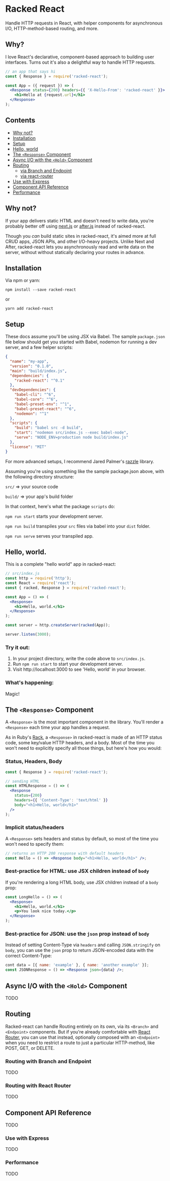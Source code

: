 # Racked React

Handle HTTP requests in React, with helper components for asynchronous I/O,
HTTP-method-based routing, and more.

## Why?

I love React's declarative, component-based approach to building user
interfaces. Turns out it's also a delightful way to handle HTTP requests.

```jsx
// an app that says hi
const { Response } = require('racked-react');

const App = ({ request }) => (
  <Response status={200} headers={{ 'X-Hello-From': 'racked-react' }}>
    <h1>Hello at {request.url}</h1>
  </Response>
);
```

## Contents

* [Why not?](#why-not)
* [Installation](#installation)
* [Setup](#setup)
* [Hello, world](#hello-world)
* [The `<Response>` Component](#the-response-component)
* [Async I/O with the `<Hold>` Component](#async-io-with-the-hold-component)
* [Routing](#routing)
  * [via Branch and Endpoint](routing-with-branch-and-endpoint)
  * [via react-router](#routing-with-react-router)
* [Use with Express](#use-with-express)
* [Component API Reference](#component-api-reference)
* [Performance](#performance)

## Why not?

If your app delivers static HTML and doesn't need to write data, you're probably
better off using [next.js][next] or [after.js][after] instead of racked-react.

Though you _can_ build static sites in racked-react, it's aimed more at full
CRUD apps, JSON APIs, and other I/O-heavy projects. Unlike Next and After,
racked-react lets you asynchronously read and write data on the server, without
without statically declaring your routes in advance.

## Installation

Via npm or yarn:

`npm install --save racked-react`

or

`yarn add racked-react`

## Setup

These docs assume you'll be using JSX via Babel. The sample `package.json` file
below should get you started with Babel, nodemon for running a dev server, and a
few helper scripts:

```json
{
  "name": "my-app",
  "version": "0.1.0",
  "main": "build/index.js",
  "dependencies": {
    "racked-react": "^0.1"
  },
  "devDependencies": {
    "babel-cli": "^6",
    "babel-core": "^6",
    "babel-preset-env": "^1",
    "babel-preset-react": "^6",
    "nodemon": "^1"
  },
  "scripts": {
    "build": "babel src -d build",
    "start": "nodemon src/index.js --exec babel-node",
    "serve": "NODE_ENV=production node build/index.js"
  },
  "license": "MIT"
}
```

For more advanced setups, I recommend Jared Palmer's [razzle][razzle] library.

Assuming you're using something like the sample package.json above, with the
following directory structure:

`src/` => your source code

`build/` => your app's build folder

In that context, here's what the package `scripts` do:

`npm run start` starts your development server.

`npm run build` transpiles your `src` files via babel into your `dist` folder.

`npm run serve` serves your transpiled app.

## Hello, world.

This is a complete "hello world" app in racked-react:

```jsx
// src/index.js
const http = require('http');
const React = require('react');
const { racked, Response } = require('racked-react');

const App = () => (
  <Response>
    <h1>Hello, world.</h1>
  </Response>
);

const server = http.createServer(racked(App));

server.listen(3000);
```

### Try it out:

1. In your project directory, write the code above to `src/index.js`.
2. Run `npm run start` to start your development server.
3. Visit http://localhost:3000 to see 'Hello, world' in your browser.

### What's happening:

Magic!

## The `<Response>` Component

A `<Response>` is the most important component in the library. You'll render a
`<Response>` each time your app handles a request.

As in Ruby's [Rack][rack], a `<Response>` in racked-react is made of an HTTP
status code, some key/value HTTP headers, and a body. Most of the time you won't
need to explicitly specify all those things, but here's how you would:

### Status, Headers, Body

```jsx
const { Response } = require('racked-react');

// sending HTML
const HTMLResponse = () => (
  <Response
    status={200}
    headers={{ 'Content-Type': 'text/html' }}
    body="<h1>Hello, world</h1>"
  />
);
```

### Implicit status/headers

A `<Response>` sets headers and status by default, so most of the time you won't
need to specify them:

```jsx
// returns an HTTP 200 response with default headers
const Hello = () => <Response body="<h1>Hello, world</h1>" />;
```

### Best-practice for HTML: use JSX children instead of `body`

If you're rendering a long HTML body, use JSX children instead of a `body` prop:

```jsx
const LongHello = () => (
  <Response>
    <h1>Hello, world.</h1>
    <p>You look nice today.</p>
  </Response>
);
```

### Best-practice for JSON: use the `json` prop instead of `body`

Instead of setting Content-Type via `headers` and calling `JSON.stringify` on
`body`, you can use the `json` prop to return JSON-encoded data with the correct
Content-Type:

```jsx
cont data = [{ name: 'example' }, { name: 'another example' }];
const JSONResponse = () => <Response json={data} />;
```

## Async I/O with the `<Hold>` Component

TODO

## Routing

Racked-react can handle Routing entirely on its own, via its `<Branch>` and
`<Endpoint>` components. But if you're already comfortable with [React
Router][router], you can use that instead, optionally composed with an
`<Endpoint>` when you need to restrict a route to just a particular HTTP-method,
like POST, GET, or DELETE.

### Routing with Branch and Endpoint

TODO

### Routing with React Router

TODO

## Component API Reference

TODO

### Use with Express

TODO

### Performance

TODO

[razzle]: https://github.com/jaredpalmer/razzle
[next]: https://github.com/zeit/next.js/
[after]: https://github.com/jaredpalmer/after.js/blob/master/README.md
[router]: https://reacttraining.com/react-router/
[rack]: https://github.com/rack/rack
